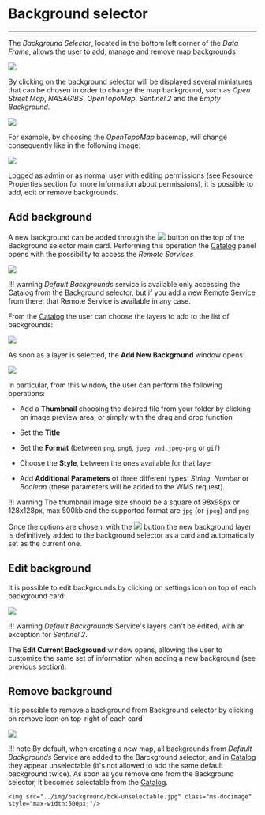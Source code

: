 # Background selector
*********************

The *Background Selector*, located in the bottom left corner of the *Data Frame*, allows the user to add, manage and remove map backgrounds

<img src="../img/background/background.jpg" class="ms-docimage"/>

By clicking on the background selector will be displayed several miniatures that can be chosen in order to change the map background, such as *Open Street Map*, *NASAGIBS*, *OpenTopoMap*, *Sentinel 2* and the *Empty Background*. 

<img src="../img/background/bck-available.jpg" class="ms-docimage" style="max-width:500px;"/>

For example, by choosing the *OpenTopoMap* basemap, will change consequently like in the following image:

<img src="../img/background/back-selector.jpg" class="ms-docimage"/>

Logged as admin or as normal user with editing permissions (see Resource Properties section for more information about permissions), it is possible to add, edit or remove backgrounds.

## Add background

A new background can be added through the <img src="../img/button/+++.jpg" class="ms-docbutton"/> button on the top of the Background selector main card. Performing this operation the [Catalog](catalog.md) panel opens with the possibility to access the *Remote Services*

<img src="../img/background/bck-catalog.jpg" class="ms-docimage" style="max-width:500px;"/>

!!! warning
    *Default Backgrounds* service is available only accessing the [Catalog](catalog.md) from the Background selector, but if you add a new Remote Service from there, that Remote Service is available in any case.

From the [Catalog](catalog.md) the user can choose the layers to add to the list of backgrounds:

<img src="../img/background/add-ocean.jpg" class="ms-docimage" style="max-width:500px;"/>

As soon as a layer is selected, the **Add New Background** window opens:

<img src="../img/background/add-new-bck.jpg" class="ms-docimage" style="max-width:500px;" />

In particular, from this window, the user can perform the following operations:

* Add a **Thumbnail** choosing the desired file from your folder by clicking on image preview area, or simply with the drag and drop function 

* Set the **Title**

* Set the **Format** (between `png`, `png8`, `jpeg`, `vnd.jpeg-png` or `gif`)

* Choose the **Style**, between the ones available for that layer

* Add **Additional Parameters** of three different types: *String*, *Number* or *Boolean* (these parameters will be added to the WMS request).

!!! warning
    The thumbnail image size should be a square of 98x98px or 128x128px, max 500kb and the supported format are `jpg` (or `jpeg`) and `png`

Once the options are chosen, with the <img src="../img/button/add_group_confirm_button.jpg" class="ms-docbutton"/> button the new background layer is definitively added to the background selector as a card and automatically set as the current one.

## Edit background

It is possible to edit backgrounds by clicking on settings icon on top of each background card:

<img src="../img/background/edit-back-window.jpg" class="ms-docimage" style="max-width:600px;"/>

!!! warning
    *Default Backgrounds* Service's layers can't be edited, with an exception for *Sentinel 2*.

The **Edit Current Background** window opens, allowing the user to customize the same set of information when adding a new background (see [previous section](#add-background)).

## Remove background

It is possible to remove a background from Background selector by clicking on remove icon on top-right of each card

<img src="../img/background/bck-delete.jpg" class="ms-docimage" style="max-width:500px;"/>

!!! note
    By default, when creating a new map, all backgrounds from *Default Backgrounds* Service are added to the Barckground selector, and in [Catalog](catalog.md) they appear unselectable (it's not allowed to add the same default background twice). As soon as you remove one from the Background selector, it becomes selectable from the [Catalog](catalog.md).

    <img src="../img/background/bck-unselectable.jpg" class="ms-docimage" style="max-width:500px;"/>
